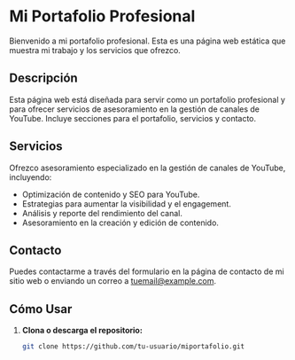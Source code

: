 # Mi Portafolio Profesional

Bienvenido a mi portafolio profesional. Esta es una página web estática que muestra mi trabajo y los servicios que ofrezco.



## Descripción

Esta página web está diseñada para servir como un portafolio profesional y para ofrecer servicios de asesoramiento en la gestión de canales de YouTube. Incluye secciones para el portafolio, servicios y contacto.



## Servicios

Ofrezco asesoramiento especializado en la gestión de canales de YouTube, incluyendo:
- Optimización de contenido y SEO para YouTube.
- Estrategias para aumentar la visibilidad y el engagement.
- Análisis y reporte del rendimiento del canal.
- Asesoramiento en la creación y edición de contenido.

## Contacto

Puedes contactarme a través del formulario en la página de contacto de mi sitio web o enviando un correo a [tuemail@example.com](mailto:tuemail@example.com).

## Cómo Usar

1. **Clona o descarga el repositorio:**

   ```bash
   git clone https://github.com/tu-usuario/miportafolio.git
